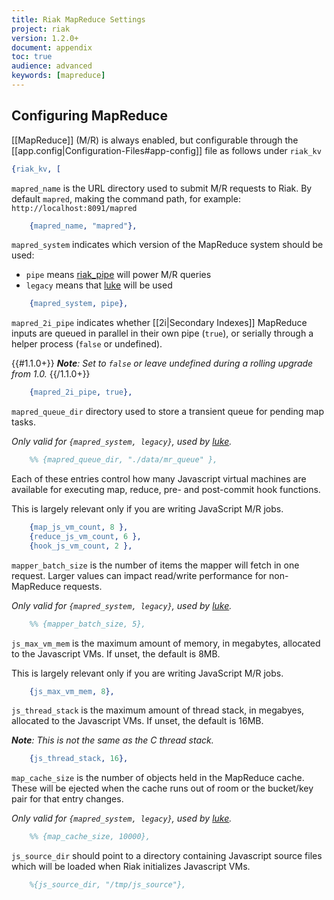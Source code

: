 ```yaml
---
title: Riak MapReduce Settings
project: riak
version: 1.2.0+
document: appendix
toc: true
audience: advanced
keywords: [mapreduce]
---
```


## Configuring MapReduce

[[MapReduce]] \(M/R) is always enabled, but configurable through the [[app.config|Configuration-Files#app-config]] file as follows under `riak_kv`

```erlang
{riak_kv, [
```

`mapred_name` is the URL directory used to submit M/R requests to Riak. By default `mapred`, making the command path, for example: `http://localhost:8091/mapred`

```erlang
    {mapred_name, "mapred"},
```

`mapred_system` indicates which version of the MapReduce system should be used:

* `pipe` means [riak_pipe](https://github.com/basho/riak_pipe) will power M/R queries
* `legacy` means that [luke](https://github.com/basho/luke) will be used

```erlang
    {mapred_system, pipe},
```

`mapred_2i_pipe` indicates whether [[2i|Secondary Indexes]] MapReduce inputs
are queued in parallel in their own pipe (`true`), or serially through a helper
process (`false` or undefined).

{{#1.1.0+}}
_**Note**: Set to `false` or leave undefined during a rolling upgrade from 1.0._
{{/1.1.0+}}

```erlang
    {mapred_2i_pipe, true},
```

`mapred_queue_dir` directory used to store a transient queue for pending map
tasks.

_Only valid for `{mapred_system, legacy}`, used by [luke](https://github.com/basho/luke)._

```erlang
    %% {mapred_queue_dir, "./data/mr_queue" },
```

Each of these entries control how many Javascript virtual machines
are available for executing map, reduce, pre- and post-commit hook
functions.

This is largely relevant only if you are writing JavaScript M/R jobs.

```erlang
    {map_js_vm_count, 8 },
    {reduce_js_vm_count, 6 },
    {hook_js_vm_count, 2 },
```

`mapper_batch_size` is the number of items the mapper will fetch in one
request. Larger values can impact read/write performance for non-MapReduce
requests.

_Only valid for `{mapred_system, legacy}`, used by [luke](https://github.com/basho/luke)._

```erlang
    %% {mapper_batch_size, 5},
```

`js_max_vm_mem` is the maximum amount of memory, in megabytes, allocated to
the Javascript VMs. If unset, the default is 8MB.

This is largely relevant only if you are writing JavaScript M/R jobs.

```erlang
    {js_max_vm_mem, 8},
```

`js_thread_stack` is the maximum amount of thread stack, in megabyes,
allocated to the Javascript VMs. If unset, the default is 16MB.

_**Note**: This is not the same as the C thread stack._

```erlang
    {js_thread_stack, 16},
```

`map_cache_size` is the number of objects held in the MapReduce cache.
These will be ejected when the cache runs out of room or the bucket/key
pair for that entry changes.

_Only valid for `{mapred_system, legacy}`, used by [luke](https://github.com/basho/luke)._

```erlang
    %% {map_cache_size, 10000},
```
`js_source_dir` should point to a directory containing Javascript source
files which will be loaded when Riak initializes Javascript VMs.

```erlang
    %{js_source_dir, "/tmp/js_source"},
```
